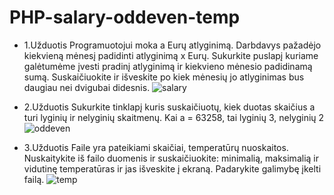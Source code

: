 # PHP-salary-oddeven-temp 
- 1.Užduotis
Programuotojui moka a Eurų atlyginimą. Darbdavys pažadėjo kiekvieną mėnesį padidinti atlyginimą x Eurų. Sukurkite puslapį kuriame galėtumėme įvesti pradinį atlyginimą ir kiekvieno mėnesio padidinamą sumą. Suskaičiuokite ir išveskite po kiek mėnesių jo atlyginimas bus daugiau nei dvigubai didesnis.
![salary](https://user-images.githubusercontent.com/106965421/186417113-cde01cff-ead4-4c9a-8546-ed3ece994723.png)

- 2.Užduotis
Sukurkite tinklapį kuris suskaičiuotų, kiek duotas skaičius a turi lyginių ir nelyginių skaitmenų. Kai a = 63258, tai lyginių 3, nelyginių 2
![oddeven](https://user-images.githubusercontent.com/106965421/186417285-a3bce6ec-3f62-4937-adfa-2994107f0082.png)

- 3.Užduotis
Faile yra pateikiami skaičiai, temperatūrų nuoskaitos. Nuskaitykite iš failo duomenis ir suskaičiuokite: minimalią, maksimalią ir vidutinę temperatūras ir jas išveskite į ekraną.  Padarykite galimybę įkelti failą.
![temp](https://user-images.githubusercontent.com/106965421/186417345-cbc3e431-ccfd-4ea5-bffc-88f6b67d11a6.png)
